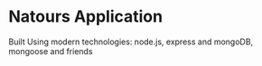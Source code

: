 # Natours Application

Built Using modern technologies: node.js, express and mongoDB, mongoose and friends

